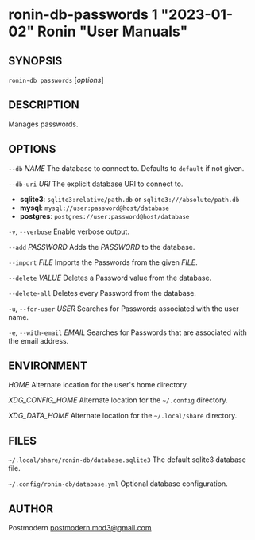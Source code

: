 # ronin-db-passwords 1 "2023-01-02" Ronin "User Manuals"

## SYNOPSIS

`ronin-db passwords` [*options*]

## DESCRIPTION

Manages passwords.

## OPTIONS

`--db` *NAME*
  The database to connect to. Defaults to `default` if not given.

`--db-uri` *URI*
  The explicit database URI to connect to.

  * **sqlite3**: `sqlite3:relative/path.db` or `sqlite3:///absolute/path.db`
  * **mysql**: `mysql://user:password@host/database`
  * **postgres**: `postgres://user:password@host/database`

`-v`, `--verbose`
	Enable verbose output.

`--add` *PASSWORD*
  Adds the *PASSWORD* to the database.

`--import` *FILE*
  Imports the Passwords from the given *FILE*.

`--delete` *VALUE*
  Deletes a Password value from the database.

`--delete-all`
  Deletes every Password from the database.

`-u`, `--for-user` *USER*
	Searches for Passwords associated with the user name.

`-e`, `--with-email` *EMAIL*
	Searches for Passwords that are associated with the email address.

## ENVIRONMENT

*HOME*
  Alternate location for the user's home directory.

*XDG_CONFIG_HOME*
  Alternate location for the `~/.config` directory.

*XDG_DATA_HOME*
  Alternate location for the `~/.local/share` directory.

## FILES

`~/.local/share/ronin-db/database.sqlite3`
  The default sqlite3 database file.

`~/.config/ronin-db/database.yml`
  Optional database configuration.

## AUTHOR

Postmodern <postmodern.mod3@gmail.com>

